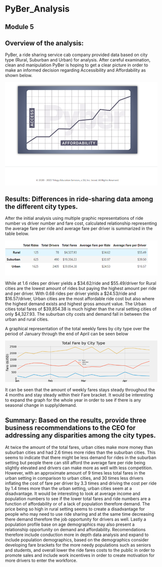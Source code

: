 # PyBer_Analysis
## Module 5

## Overview of the analysis:
PyBer, a ride sharing service cab company provided data based on city type (Rural, Suburban and Urban) for analysis.  After careful examination, clean and manipulation PyBer is hoping to get a clear picture in order to make an informed decision regarding Accessibility and Affordability as shown below.  

![Insert figure](https://github.com/AnaMMoreira/PyBer_Analysis/blob/main/Resources/PyBer_Access_Affordability.png)

## Results: Differences in ride-sharing data among the different city types.

After the initial analysis using multiple graphic representations of ride number vs driver number and fare cost, calculated relationship representing the average fare per ride and average fare per driver is summarized in the table below.

![table](https://github.com/AnaMMoreira/PyBer_Analysis/blob/main/analysis/FigR1.png)

While at 1.6 rides per driver yields a $34.62/ride and $55.49/driver for Rural cities are the lowest amount of rides but paying the highest amount per ride and per driver. With 0.68 rides per driver yields a $24.53/ride and $16.57/driver, Urban cities are the most affordable ride cost but also where the highest demand exists and highest gross amount value.  The Urban cities total fares of $39,854.38 is much higher than the rural setting cities of only $4,327.93.  The suburban city costs and demand fall in between the urban and rural cities.

A graphical representation of the total weekly fares by city type over the period of January through the end of April can be seen below

![graph](https://github.com/AnaMMoreira/PyBer_Analysis/blob/main/analysis/FigR2.png)

It can be seen that the amount of weekly fares stays steady throughout the 4 months and stay steady within their Fare bracket. It would be interesting to expand the graph for the whole year in order to see if there is any seasonal change in supply/demand.   

## Summary: Based on the results, provide three business recommendations to the CEO for addressing any disparities among the city types.
At twice the amount of the total fares,  urban cities make more money than suburban cities and had 2.6 times more rides than the suburban cities.  This seems to indicate that there might be less demand for rides in the suburban setting but people there can still afford the average fare per ride being slightly elevated and drivers can make more as well with less competition. However, with an approximate amount of 9 times less total fares in the urban setting in comparison to urban cities, and 30 times less drivers inflating the cost of fare per driver by 3.3 times and driving the cost per ride by 1.4 times more than the urban setting, urban cities seem at a disadvantage.  It would be interesting to look at average income and population numbers to see if the lower total fares and ride numbers are a function of affordability or of a lack of population therefore demand.  The price being so high in rural setting seems to create a disadvantage for people who may need to use ride sharing and at the same time decreasing there demand therefore the job opportunity for drivers as well.  Lastly a population profile base on age demographics may also present a relationship opportunity on demand and affordability.
Recomendations therefore include conduction more in depth data analysis and expand to include population demographics,  based on the demographics consider developing fare brackets for the more needy populations such as seniors and students, and overall lower the ride fares costs to the public in order to promote sales and include work incentives in order to create motivation for more drivers to enter the workforce.
